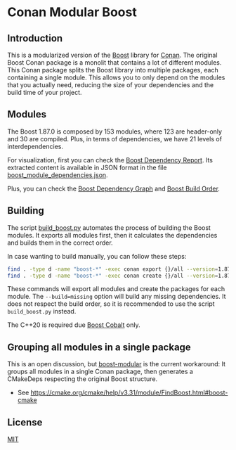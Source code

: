 # Conan Modular Boost


## Introduction

This is a modularized version of the [Boost](https://www.boost.org/) library for [Conan](https://conan.io/). The original Boost Conan package is a monolit that contains a lot of different modules. This Conan package splits the Boost library into multiple packages, each containing a single module. This allows you to only depend on the modules that you actually need, reducing the size of your dependencies and the build time of your project.

## Modules

The Boost 1.87.0 is composed by 153 modules, where 123 are header-only and 30 are compiled. Plus, in terms of dependencies, we have 21 levels of interdependencies.

For visualization, first you can check the [Boost Dependency Report](https://pdimov.github.io/boostdep-report/boost-1.87.0/module-levels.html).
Its extracted content is available in JSON format in the file [boost_module_dependencies.json](boost_module_dependencies.json).

Plus, you can check the [Boost Dependency Graph](docs/conan_boost_graph_info.html) and [Boost Build Order](docs/conan_boost_build_order.html).

## Building

The script [build_boost.py](build_boost.py) automates the process of building the Boost modules.
It exports all modules first, then it calculates the dependencies and builds them in the correct order.

In case wanting to build manually, you can follow these steps:

```bash
find . -type d -name "boost-*" -exec conan export {}/all --version=1.87 \;
find . -type d -name "boost-*" -exec conan create {}/all --version=1.87 --build=missing -s compiler.cppstd=20 \;
```

These commands will export all modules and create the packages for each module. The `--build=missing` option will build any missing dependencies.
It does not respect the build order, so it is recommended to use the script `build_boost.py` instead.

The C++20 is required due [Boost Cobalt](https://www.boost.org/doc/libs/1_87_0/libs/cobalt/doc/html/index.html) only.

## Grouping all modules in a single package

This is an open discussion, but [boost-modular](boost-modular) is the current workaround:
It groups all modules in a single Conan package, then generates a CMakeDeps respecting the original Boost structure.

- See https://cmake.org/cmake/help/v3.31/module/FindBoost.html#boost-cmake


## License

[MIT](LICENSE)